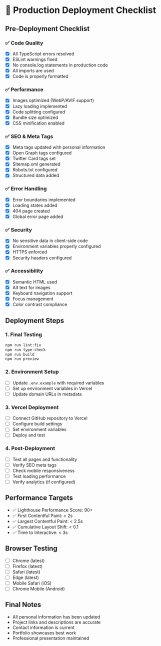 # 🚀 Production Deployment Checklist

## Pre-Deployment Checklist

### ✅ Code Quality
- [x] All TypeScript errors resolved
- [x] ESLint warnings fixed
- [x] No console.log statements in production code
- [x] All imports are used
- [x] Code is properly formatted

### ✅ Performance
- [x] Images optimized (WebP/AVIF support)
- [x] Lazy loading implemented
- [x] Code splitting configured
- [x] Bundle size optimized
- [x] CSS minification enabled

### ✅ SEO & Meta Tags
- [x] Meta tags updated with personal information
- [x] Open Graph tags configured
- [x] Twitter Card tags set
- [x] Sitemap.xml generated
- [x] Robots.txt configured
- [x] Structured data added

### ✅ Error Handling
- [x] Error boundaries implemented
- [x] Loading states added
- [x] 404 page created
- [x] Global error page added

### ✅ Security
- [x] No sensitive data in client-side code
- [x] Environment variables properly configured
- [x] HTTPS enforced
- [x] Security headers configured

### ✅ Accessibility
- [x] Semantic HTML used
- [x] Alt text for images
- [x] Keyboard navigation support
- [x] Focus management
- [x] Color contrast compliance

## Deployment Steps

### 1. Final Testing
```bash
npm run lint:fix
npm run type-check
npm run build
npm run preview
```

### 2. Environment Setup
- [ ] Update `.env.example` with required variables
- [ ] Set up environment variables in Vercel
- [ ] Update domain URLs in metadata

### 3. Vercel Deployment
- [ ] Connect GitHub repository to Vercel
- [ ] Configure build settings
- [ ] Set environment variables
- [ ] Deploy and test

### 4. Post-Deployment
- [ ] Test all pages and functionality
- [ ] Verify SEO meta tags
- [ ] Check mobile responsiveness
- [ ] Test loading performance
- [ ] Verify analytics (if configured)

## Performance Targets

- ✅ Lighthouse Performance Score: 90+
- ✅ First Contentful Paint: < 2s
- ✅ Largest Contentful Paint: < 2.5s
- ✅ Cumulative Layout Shift: < 0.1
- ✅ Time to Interactive: < 3s

## Browser Testing

- [ ] Chrome (latest)
- [ ] Firefox (latest)
- [ ] Safari (latest)
- [ ] Edge (latest)
- [ ] Mobile Safari (iOS)
- [ ] Chrome Mobile (Android)

## Final Notes

- All personal information has been updated
- Project links and descriptions are accurate
- Contact information is current
- Portfolio showcases best work
- Professional presentation maintained
